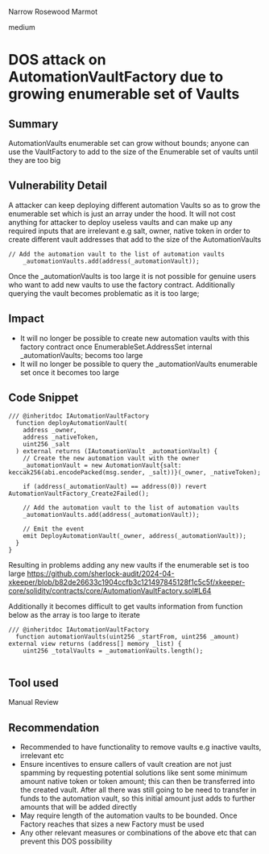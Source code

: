 Narrow Rosewood Marmot

medium

# DOS attack on AutomationVaultFactory due to growing enumerable set of Vaults

## Summary
AutomationVaults enumerable set can grow without bounds; anyone can use the VaultFactory to add to the size of the Enumerable set of vaults until they are too big

## Vulnerability Detail
A attacker can keep deploying different automation Vaults so as to grow the enumerable set which is just an array under the hood. It will not cost anything for attacker to deploy useless vaults and can make up any required inputs that are irrelevant e.g salt, owner, native token in order to create different vault addresses that add to the size of the AutomationVaults
```solidity 
// Add the automation vault to the list of automation vaults
    _automationVaults.add(address(_automationVault));
```

Once the _automationVaults is too large it is not possible for genuine users who want to add new vaults to use the factory contract. Additionally querying the vault becomes problematic as it is too large;

## Impact
- It will no longer be possible to create new automation vaults with this factory contract once  EnumerableSet.AddressSet internal _automationVaults; becoms too large 
- It will no longer be possible to query the _automationVaults enumerable set once it becomes too large 

## Code Snippet
```solidity 
/// @inheritdoc IAutomationVaultFactory
  function deployAutomationVault(
    address _owner,
    address _nativeToken,
    uint256 _salt
  ) external returns (IAutomationVault _automationVault) {
    // Create the new automation vault with the owner
    _automationVault = new AutomationVault{salt: keccak256(abi.encodePacked(msg.sender, _salt))}(_owner, _nativeToken);

    if (address(_automationVault) == address(0)) revert AutomationVaultFactory_Create2Failed();

    // Add the automation vault to the list of automation vaults
    _automationVaults.add(address(_automationVault));

    // Emit the event
    emit DeployAutomationVault(_owner, address(_automationVault));
  }
}

```

Resulting in problems adding any new vaults if the enumerable set is too large
https://github.com/sherlock-audit/2024-04-xkeeper/blob/b82de26633c1904ccfb3c121497845128f1c5c5f/xkeeper-core/solidity/contracts/core/AutomationVaultFactory.sol#L64


Additionally it becomes difficult to get vaults information from function below as the array is too large to iterate 
```solidity 
/// @inheritdoc IAutomationVaultFactory
  function automationVaults(uint256 _startFrom, uint256 _amount) external view returns (address[] memory _list) {
    uint256 _totalVaults = _automationVaults.length();
    
```

## Tool used
Manual Review

## Recommendation
- Recommended to have functionality to remove vaults e.g inactive vaults, irrelevant etc
- Ensure incentives to ensure callers of vault creation are not just spamming by requesting potential solutions like
sent some minimum amount native token or token amount; this can then be transferred into the created vault. After all there was still going to be need to transfer in funds to the automation vault, so this initial amount just adds to further amounts that will be added directly
- May require length of the automation vaults to be bounded. Once Factory reaches that sizes a new Factory must be used
- Any other relevant measures or combinations of the above etc that can prevent this DOS possibility